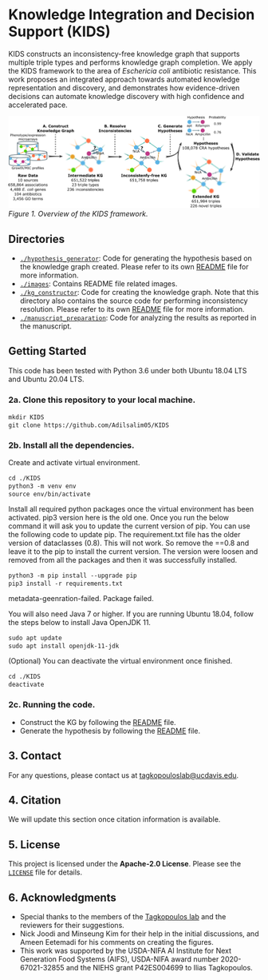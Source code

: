 # Knowledge Integration and Decision Support (KIDS)
KIDS constructs an inconsistency-free knowledge graph that supports multiple triple types and performs knowledge graph completion. We apply the KIDS framework to the area of *Eschericia coli* antibiotic resistance. This work proposes an integrated approach towards automated knowledge representation and discovery, and demonstrates how evidence-driven decisions can automate knowledge discovery with high confidence and accelerated pace.

![Figure 1](/images/Figure1.png)
*Figure 1. Overview of the KIDS framework.*

## Directories
* <code>[./hypothesis_generator](./hypothesis_generator)</code>: Code for generating the hypothesis based on the knowledge graph created. Please refer to its own [README](/hypothesis_generator/README.md) file for more information.
* <code>[./images](./images)</code>: Contains README file related images.
* <code>[./kg_constructor](./kg_constructor)</code>: Code for creating the knowledge graph. Note that this directory also contains the source code for performing inconsistency resolution. Please refer to its own [README](./kg_constructor/README.md) file for more information.
* <code>[./manuscript_preparation](./manuscript_preparation)</code>: Code for analyzing the results as reported in the manuscript.

## Getting Started

This code has been tested with Python 3.6 under both Ubuntu 18.04 LTS and Ubuntu 20.04 LTS.

### 2a. Clone this repository to your local machine.

```
mkdir KIDS
git clone https://github.com/Adilsalim05/KIDS
```

### 2b. Install all the dependencies.

Create and activate virtual environment.
```
cd ./KIDS
python3 -m venv env
source env/bin/activate
```

Install all required python packages once the virtual environment has been activated. pip3 version here is the old one. Once you run the below command it will ask you to update the current version of pip. You can use the following code to update pip. The requirement.txt file has the older version of dataclasses (0.8). This will not work. So remove the ==0.8 and leave it to the pip to install the current version. The version were loosen and removed from all the packages and then it was successfully installed.  
```
python3 -m pip install --upgrade pip
pip3 install -r requirements.txt
```
metadata-geenration-failed. Package failed. 

You will also need Java 7 or higher. If you are running Ubuntu 18.04, follow the steps below to install Java OpenJDK 11.
```
sudo apt update
sudo apt install openjdk-11-jdk
```

(Optional) You can deactivate the virtual environment once finished.
```
cd ./KIDS
deactivate
```

### 2c. Running the code.
- Construct the KG by following the [README](/kg_constructor/README.md) file.
- Generate the hypothesis by following the [README](/hypothesis_generator/README.md) file.

## 3. Contact

For any questions, please contact us at tagkopouloslab@ucdavis.edu.

## 4. Citation

We will update this section once citation information is available.

## 5. License

This project is licensed under the **Apache-2.0 License**. Please see the <code>[LICENSE](./LICENSE)</code> file for details.

## 6. Acknowledgments

* Special thanks to the members of the [Tagkopoulos lab](http://tagkopouloslab.ucdavis.edu/) and the reviewers for their suggestions.
* Nick Joodi and Minseung Kim for their help in the initial discussions, and Ameen Eetemadi for his comments on creating the figures.
* This work was supported by the USDA-NIFA AI Institute for Next Generation Food Systems (AIFS), USDA-NIFA award number 2020-67021-32855 and the NIEHS grant P42ES004699 to Ilias Tagkopoulos.
